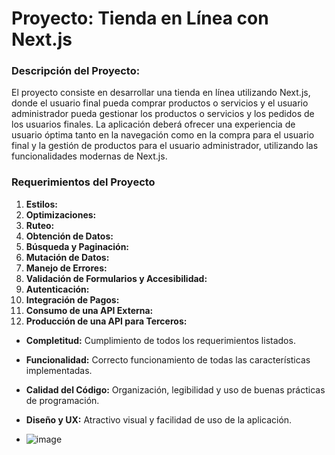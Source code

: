 # Proyecto: Tienda en Línea con Next.js

### **Descripción del Proyecto:**

El proyecto consiste en desarrollar una tienda en línea utilizando Next.js, donde el usuario final pueda comprar productos o servicios y el usuario administrador pueda gestionar los productos o servicios y los pedidos de los usuarios finales. La aplicación deberá ofrecer una experiencia de usuario óptima tanto en la navegación como en la compra para el usuario final y la gestión de productos para el usuario administrador, utilizando las funcionalidades modernas de Next.js.

### **Requerimientos del Proyecto**

1. **Estilos:**
2. **Optimizaciones:**
3. **Ruteo:**
4. **Obtención de Datos:**
5. **Búsqueda y Paginación:**
6. **Mutación de Datos:**
7. **Manejo de Errores:**
8. **Validación de Formularios y Accesibilidad:**
9. **Autenticación:**
10. **Integración de Pagos:**
11. **Consumo de una API Externa:**
12. **Producción de una API para Terceros:**

- **Completitud:** Cumplimiento de todos los requerimientos listados.
- **Funcionalidad:** Correcto funcionamiento de todas las características implementadas.
- **Calidad del Código:** Organización, legibilidad y uso de buenas prácticas de programación.
- **Diseño y UX:** Atractivo visual y facilidad de uso de la aplicación.

- ![image](https://github.com/JulianAlconcher/E-commerce-NextJS-MovieMerch/assets/111883752/2dbbd994-737d-4f4e-9fba-6587a08be209)

